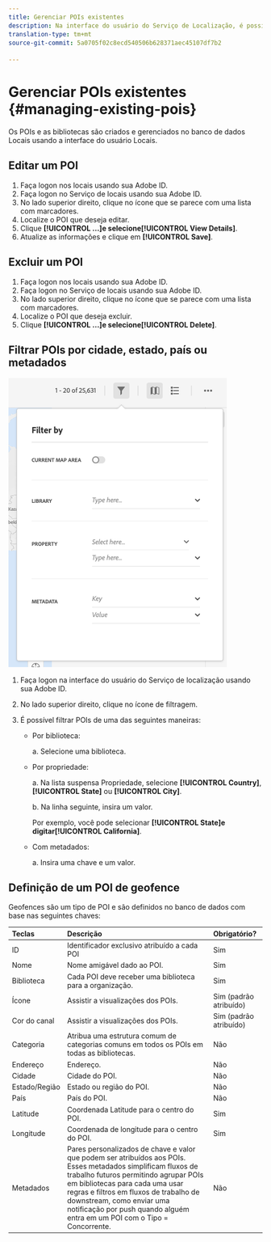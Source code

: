 ```yaml
---
title: Gerenciar POIs existentes
description: Na interface do usuário do Serviço de Localização, é possível editar, excluir ou filtrar POIs existentes.
translation-type: tm+mt
source-git-commit: 5a0705f02c8ecd540506b628371aec45107df7b2

---
```



# Gerenciar POIs existentes {#managing-existing-pois}

Os POIs e as bibliotecas são criados e gerenciados no banco de dados Locais usando a interface do usuário Locais.

## Editar um POI

1. Faça logon nos locais usando sua Adobe ID.
1. Faça logon no Serviço de locais usando sua Adobe ID.
1. No lado superior direito, clique no ícone que se parece com uma lista com marcadores.
1. Localize o POI que deseja editar.
1. Clique **[!UICONTROL ...]**e selecione**[!UICONTROL View Details]**.
1. Atualize as informações e clique em **[!UICONTROL Save]**.

## Excluir um POI

1. Faça logon nos locais usando sua Adobe ID.
1. Faça logon no Serviço de locais usando sua Adobe ID.
1. No lado superior direito, clique no ícone que se parece com uma lista com marcadores.
1. Localize o POI que deseja excluir.
1. Clique **[!UICONTROL ...]**e selecione**[!UICONTROL Delete]**.

## Filtrar POIs por cidade, estado, país ou metadados

![filtrar um POI](/help/assets/filter_poi.png)

1. Faça logon na interface do usuário do Serviço de localização usando sua Adobe ID.
1. No lado superior direito, clique no ícone de filtragem.
1. É possível filtrar POIs de uma das seguintes maneiras:

   * Por biblioteca:

      a. Selecione uma biblioteca.

   * Por propriedade:

      a. Na lista suspensa Propriedade, selecione **[!UICONTROL Country]**,**[!UICONTROL State]** ou **[!UICONTROL City]**.

      b. Na linha seguinte, insira um valor.

      Por exemplo, você pode selecionar **[!UICONTROL State]**e digitar**[!UICONTROL California]**.

   * Com metadados:

      a. Insira uma chave e um valor.

## Definição de um POI de geofence

Geofences são um tipo de POI e são definidos no banco de dados com base nas seguintes chaves:

| Teclas | Descrição | Obrigatório? |
| :--- | :--- | :--- |
| ID | Identificador exclusivo atribuído a cada POI | Sim |
| Nome | Nome amigável dado ao POI. | Sim |
| Biblioteca | Cada POI deve receber uma biblioteca para a organização. | Sim |
| Ícone | Assistir a visualizações dos POIs. | Sim (padrão atribuído) |
| Cor do canal | Assistir a visualizações dos POIs. | Sim (padrão atribuído) |
| Categoria | Atribua uma estrutura comum de categorias comuns em todos os POIs em todas as bibliotecas. | Não |
| Endereço | Endereço. | Não |
| Cidade | Cidade do POI. | Não |
| Estado/Região | Estado ou região do POI. | Não |
| País | País do POI. | Não |
| Latitude | Coordenada Latitude para o centro do POI. | Sim |
| Longitude | Coordenada de longitude para o centro do POI. | Sim |
| Metadados | Pares personalizados de chave e valor que podem ser atribuídos aos POIs. Esses metadados simplificam fluxos de trabalho futuros permitindo agrupar POIs em bibliotecas para cada uma usar regras e filtros em fluxos de trabalho de downstream, como enviar uma notificação por push quando alguém entra em um POI com o Tipo = Concorrente. | Não |
